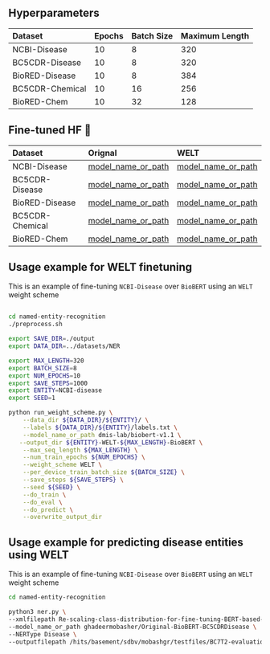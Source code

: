 ## Hyperparameters
| Dataset | Epochs | Batch Size | Maximum Length |
| :------------------ | :----- | :----- | :----- |
| NCBI-Disease | 10| 8 | 320 |
| BC5CDR-Disease |10 | 8 |320|
| BioRED-Disease | 10 | 8 | 384 |
| BC5CDR-Chemical | 10 | 16 | 256 |
| BioRED-Chem | 10 | 32| 128 |

## Fine-tuned HF 🤗
| Dataset | Orignal| WELT 
| :------------------ | :----- | :----- 
| NCBI-Disease | [model_name_or_path](https://huggingface.co/ghadeermobasher/Original-BioBERT-NCBI)| [model_name_or_path](https://huggingface.co/ghadeermobasher/WELT-BioBERT-NCBI)|
| BC5CDR-Disease |[model_name_or_path](https://huggingface.co/ghadeermobasher/Original-BioBERT-BC5CDRDisease) | [model_name_or_path](https://huggingface.co/ghadeermobasher/WELT-BioBERT-BC5CDRDisease) |
| BioRED-Disease |[model_name_or_path](https://huggingface.co/ghadeermobasher/Original-PubMedBERT-BioRedDis) | [model_name_or_path](https://huggingface.co/ghadeermobasher/WELT-PubMedBERT-BioRedDis) |
| BC5CDR-Chemical |[model_name_or_path](https://huggingface.co/ghadeermobasher/Original-PubMedBERT-BC5CDRChemical) | [model_name_or_path](https://huggingface.co/ghadeermobasher/WELT-PubMedBERT-BC5CDRChemical) |
| BioRED-Chem |[model_name_or_path](https://huggingface.co/ghadeermobasher/Original-PubMedBERT-BioRedChemical) | [model_name_or_path](https://huggingface.co/ghadeermobasher/WELT-PubMedBERT-BioRedChemical) |

## Usage example for WELT finetuning
This is an example of fine-tuning `NCBI-Disease` over `BioBERT` using an `WELT` weight scheme
```bash

cd named-entity-recognition
./preprocess.sh

export SAVE_DIR=./output
export DATA_DIR=../datasets/NER

export MAX_LENGTH=320
export BATCH_SIZE=8
export NUM_EPOCHS=10
export SAVE_STEPS=1000
export ENTITY=NCBI-disease
export SEED=1

python run_weight_scheme.py \
    --data_dir ${DATA_DIR}/${ENTITY}/ \
    --labels ${DATA_DIR}/${ENTITY}/labels.txt \
    --model_name_or_path dmis-lab/biobert-v1.1 \
   --output_dir ${ENTITY}-WELT-${MAX_LENGTH}-BioBERT \
    --max_seq_length ${MAX_LENGTH} \
    --num_train_epochs ${NUM_EPOCHS} \
    --weight_scheme WELT \
    --per_device_train_batch_size ${BATCH_SIZE} \
    --save_steps ${SAVE_STEPS} \
    --seed ${SEED} \
    --do_train \
    --do_eval \
    --do_predict \
    --overwrite_output_dir
  ```
## Usage example for predicting disease entities using WELT
This is an example of fine-tuning `NCBI-Disease` over `BioBERT` using an `WELT` weight scheme
```bash
cd named-entity-recognition

python3 ner.py \
--xmlfilepath Re-scaling-class-distribution-for-fine-tuning-BERT-based-models/unannotatedxmls/CDR_TestSet.BioC_Disease_noannotations.xml \
--model_name_or_path ghadeermobasher/Original-BioBERT-BC5CDRDisease \
--NERType Disease \
--outputfilepath /hits/basement/sdbv/mobashgr/testfiles/BC7T2-evaluation_v3/drive-download-20220131T174025Z-001/BC7T2-NLMChem-corpus_v2.BioC.xml/PredictedPath/job_ghadeermobasher/Original-BioBERT-BC5CDRDisease.xml
  ```
